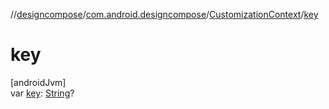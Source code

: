 //[designcompose](../../../index.md)/[com.android.designcompose](../index.md)/[CustomizationContext](index.md)/[key](key.md)

# key

[androidJvm]\
var [key](key.md): [String](https://kotlinlang.org/api/latest/jvm/stdlib/kotlin/-string/index.html)?
